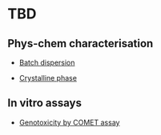 # TBD

## Phys-chem characterisation

* [Batch dispersion](https://goo.gl/forms/efOgw8NW4zFKX0tD2)

* [Crystalline phase](https://goo.gl/forms/wJbVd10FD1DMjLky1)

## In vitro assays

* [Genotoxicity by COMET assay ](https://goo.gl/forms/Q48apDQKeJGoqGor2)

